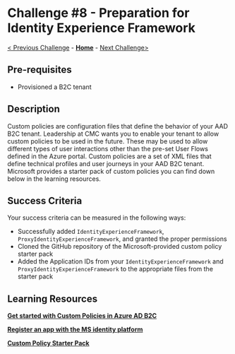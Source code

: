 # Challenge \#8 - Preparation for Identity Experience Framework

[< Previous Challenge](./07-admin-graph.md) - **[Home](../readme.md)** - [Next Challenge>](./09-custom-policy.md)

## Pre-requisites

- Provisioned a B2C tenant

## Description

Custom policies are configuration files that define the behavior of your AAD B2C tenant. Leadership at CMC wants you to enable your tenant to allow custom policies to be used in the future. These may be used to allow different types of user interactions other than the pre-set User Flows defined in the Azure portal. Custom policies are a set of XML files that define technical profiles and user journeys in your AAD B2C tenant. Microsoft provides a starter pack of custom policies you can find down below in the learning resources.

## Success Criteria

Your success criteria can be measured in the following ways:

- Successfully added `IdentityExperienceFramework`, `ProxyIdentityExperienceFramework`, and granted the proper permissions
- Cloned the GitHub repository of the Microsoft-provided custom policy starter pack
- Added the Application IDs from your `IdentityExperienceFramework` and `ProxyIdentityExperienceFramework` to the appropriate files from the starter pack

## Learning Resources

**[Get started with Custom Policies in Azure AD B2C](https://docs.microsoft.com/en-us/azure/active-directory-b2c/custom-policy-get-started)**

**[Register an app with the MS identity platform](https://docs.microsoft.com/en-us/azure/active-directory/develop/quickstart-register-app#register-a-new-application-using-the-azure-portal)**

**[Custom Policy Starter Pack](https://github.com/Azure-Samples/active-directory-b2c-custom-policy-starterpack)**
